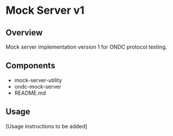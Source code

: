 # Mock Server v1

## Overview
Mock server implementation version 1 for ONDC protocol testing.

## Components
- mock-server-utility
- ondc-mock-server
- README.md

## Usage
[Usage instructions to be added]

